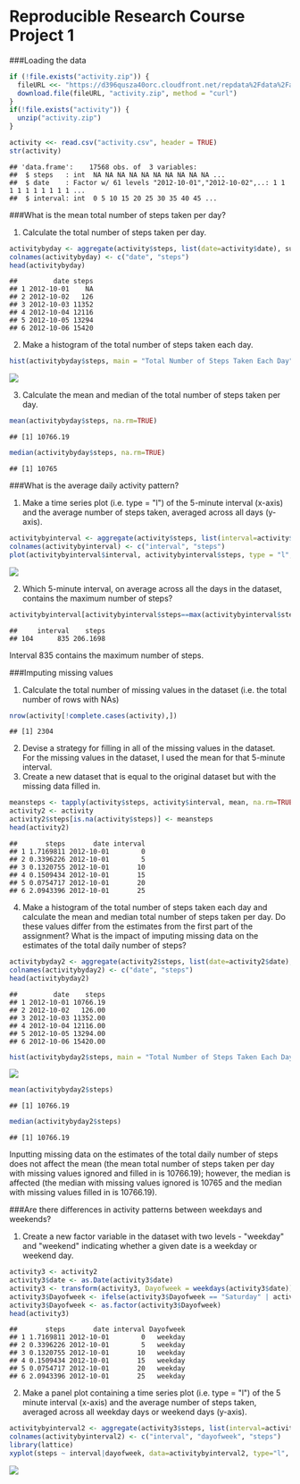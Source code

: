 # Reproducible Research Course Project 1

###Loading the data

```r
if (!file.exists("activity.zip")) {
  fileURL <<- "https://d396qusza40orc.cloudfront.net/repdata%2Fdata%2Factivity.zip"
  download.file(fileURL, "activity.zip", method = "curl")
}
if(!file.exists("activity")) {
  unzip("activity.zip")
}

activity <<- read.csv("activity.csv", header = TRUE)
str(activity)
```

```
## 'data.frame':	17568 obs. of  3 variables:
##  $ steps   : int  NA NA NA NA NA NA NA NA NA NA ...
##  $ date    : Factor w/ 61 levels "2012-10-01","2012-10-02",..: 1 1 1 1 1 1 1 1 1 1 ...
##  $ interval: int  0 5 10 15 20 25 30 35 40 45 ...
```
###What is the mean total number of steps taken per day? 
1. Calculate the total number of steps taken per day.

```r
activitybyday <- aggregate(activity$steps, list(date=activity$date), sum)
colnames(activitybyday) <- c("date", "steps")
head(activitybyday)
```

```
##         date steps
## 1 2012-10-01    NA
## 2 2012-10-02   126
## 3 2012-10-03 11352
## 4 2012-10-04 12116
## 5 2012-10-05 13294
## 6 2012-10-06 15420
```
2. Make a histogram of the total number of steps taken each day. 

```r
hist(activitybyday$steps, main = "Total Number of Steps Taken Each Day", xlab = "Steps", breaks=10)
```

![](PA1_template_files/figure-html/unnamed-chunk-3-1.png)




3. Calculate the mean and median of the total number of steps taken per day. 

```r
mean(activitybyday$steps, na.rm=TRUE)
```

```
## [1] 10766.19
```

```r
median(activitybyday$steps, na.rm=TRUE)
```

```
## [1] 10765
```
###What is the average daily activity pattern? 
1. Make a time series plot (i.e. type = "l") of the 5-minute interval (x-axis) and the average number of steps taken, averaged across all days (y-axis).

```r
activitybyinterval <- aggregate(activity$steps, list(interval=activity$interval), mean, na.rm=TRUE)
colnames(activitybyinterval) <- c("interval", "steps")
plot(activitybyinterval$interval, activitybyinterval$steps, type = "l", xlab = "5-min interval", ylab = "Average number of steps taken")
```

![](PA1_template_files/figure-html/unnamed-chunk-5-1.png)




2. Which 5-minute interval, on average across all the days in the dataset, contains the maximum number of steps? 

```r
activitybyinterval[activitybyinterval$steps==max(activitybyinterval$steps), ]
```

```
##     interval    steps
## 104      835 206.1698
```
Interval 835 contains the maximum number of steps.   

###Imputing missing values
1. Calculate the total number of missing values in the dataset (i.e. the total number of rows with NAs)

```r
nrow(activity[!complete.cases(activity),])
```

```
## [1] 2304
```
2. Devise a strategy for filling in all of the missing values in the dataset.  
For the missing values in the dataset, I used the mean for that 5-minute interval.  
3. Create a new dataset that is equal to the original dataset but with the missing data filled in.

```r
meansteps <- tapply(activity$steps, activity$interval, mean, na.rm=TRUE)
activity2 <- activity
activity2$steps[is.na(activity$steps)] <- meansteps
head(activity2)
```

```
##       steps       date interval
## 1 1.7169811 2012-10-01        0
## 2 0.3396226 2012-10-01        5
## 3 0.1320755 2012-10-01       10
## 4 0.1509434 2012-10-01       15
## 5 0.0754717 2012-10-01       20
## 6 2.0943396 2012-10-01       25
```
4. Make a histogram of the total number of steps taken each day and calculate the mean and median total number of steps taken per day. Do these values differ from the estimates from the first part of the assignment? What is the impact of imputing missing data on the estimates of the total daily number of steps?  

```r
activitybyday2 <- aggregate(activity2$steps, list(date=activity2$date), sum)
colnames(activitybyday2) <- c("date", "steps")
head(activitybyday2)
```

```
##         date    steps
## 1 2012-10-01 10766.19
## 2 2012-10-02   126.00
## 3 2012-10-03 11352.00
## 4 2012-10-04 12116.00
## 5 2012-10-05 13294.00
## 6 2012-10-06 15420.00
```

```r
hist(activitybyday2$steps, main = "Total Number of Steps Taken Each Day", xlab = "Steps", breaks=10)
```

![](PA1_template_files/figure-html/unnamed-chunk-9-1.png)

```r
mean(activitybyday2$steps)
```

```
## [1] 10766.19
```

```r
median(activitybyday2$steps)
```

```
## [1] 10766.19
```
Inputting missing data on the estimates of the total daily number of steps does not affect the mean (the mean total number of steps taken per day with missing values ignored and filled in is 10766.19); however, the median is affected (the median with missing values ignored is 10765 and the median with missing values filled in is 10766.19).  

###Are there differences in activity patterns between weekdays and weekends? 
1. Create a new factor variable in the dataset with two levels - "weekday" and "weekend" indicating whether a given date is a weekday or weekend day. 

```r
activity3 <- activity2
activity3$date <- as.Date(activity3$date)
activity3 <- transform(activity3, Dayofweek = weekdays(activity3$date))
activity3$Dayofweek <- ifelse(activity3$Dayofweek == "Saturday" | activity3$Dayofweek == "Sunday", c("weekend"), c("weekday"))
activity3$Dayofweek <- as.factor(activity3$Dayofweek)
head(activity3)
```

```
##       steps       date interval Dayofweek
## 1 1.7169811 2012-10-01        0   weekday
## 2 0.3396226 2012-10-01        5   weekday
## 3 0.1320755 2012-10-01       10   weekday
## 4 0.1509434 2012-10-01       15   weekday
## 5 0.0754717 2012-10-01       20   weekday
## 6 2.0943396 2012-10-01       25   weekday
```
2. Make a panel plot containing a time series plot (i.e. type = "l") of the 5 minute interval (x-axis) and the average number of steps taken, averaged across all weekday days or weekend days (y-axis).

```r
activitybyinterval2 <- aggregate(activity3$steps, list(interval=activity3$interval, dayofweek=activity3$Dayofweek), mean)
colnames(activitybyinterval2) <- c("interval", "dayofweek", "steps")
library(lattice)
xyplot(steps ~ interval|dayofweek, data=activitybyinterval2, type="l", layout= c(1,2))
```

![](PA1_template_files/figure-html/unnamed-chunk-11-1.png)
